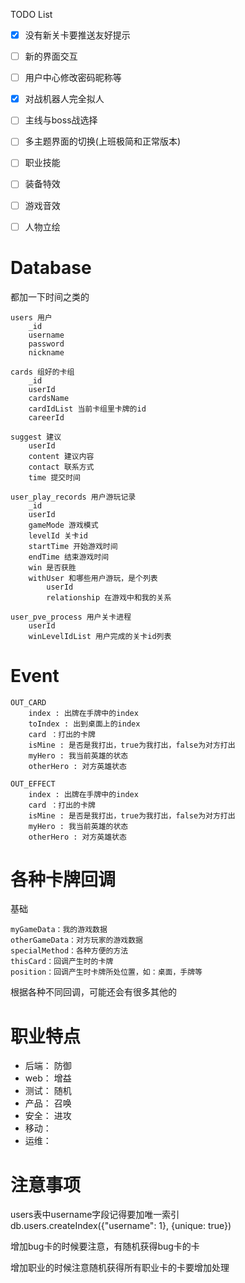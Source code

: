 TODO List

- [x] 没有新关卡要推送友好提示
- [ ] 新的界面交互
- [ ] 用户中心修改密码昵称等
- [x] 对战机器人完全拟人
- [ ] 主线与boss战选择
- [ ] 多主题界面的切换(上班极简和正常版本)
- [ ] 职业技能
- [ ] 装备特效
- [ ] 游戏音效
- [ ] 人物立绘


# Database
都加一下时间之类的
```
users 用户
    _id
    username
    password
    nickname
```
```
cards 组好的卡组
    _id
    userId
    cardsName
    cardIdList 当前卡组里卡牌的id
    careerId
```
```
suggest 建议
    userId
    content 建议内容
    contact 联系方式
    time 提交时间
```
```
user_play_records 用户游玩记录
    _id
    userId
    gameMode 游戏模式
    levelId 关卡id
    startTime 开始游戏时间
    endTime 结束游戏时间
    win 是否获胜
    withUser 和哪些用户游玩，是个列表
        userId
        relationship 在游戏中和我的关系
```
```
user_pve_process 用户关卡进程
    userId
    winLevelIdList 用户完成的关卡id列表
```


# Event
```
OUT_CARD
    index : 出牌在手牌中的index
    toIndex : 出到桌面上的index
    card ：打出的卡牌
    isMine : 是否是我打出，true为我打出，false为对方打出
    myHero : 我当前英雄的状态
    otherHero : 对方英雄状态
```

```
OUT_EFFECT
    index : 出牌在手牌中的index
    card ：打出的卡牌
    isMine : 是否是我打出，true为我打出，false为对方打出
    myHero : 我当前英雄的状态
    otherHero : 对方英雄状态
```


# 各种卡牌回调
基础
```
myGameData：我的游戏数据
otherGameData：对方玩家的游戏数据
specialMethod：各种方便的方法
thisCard：回调产生时的卡牌
position：回调产生时卡牌所处位置，如：桌面，手牌等
```
根据各种不同回调，可能还会有很多其他的


# 职业特点
* 后端： 防御
* web： 增益
* 测试： 随机
* 产品： 召唤
* 安全： 进攻
* 移动： 
* 运维： 


# 注意事项
users表中username字段记得要加唯一索引
db.users.createIndex({"username": 1}, {unique: true})

增加bug卡的时候要注意，有随机获得bug卡的卡

增加职业的时候注意随机获得所有职业卡的卡要增加处理
